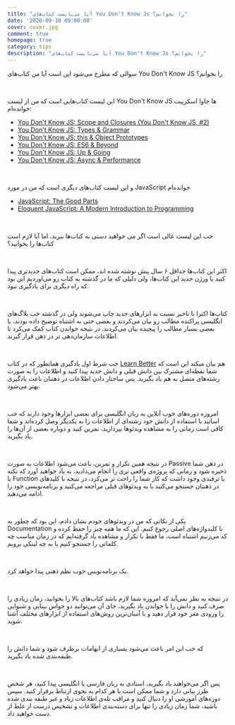 ```yaml
---
title: "آیا می‌بایست کتاب‌های You Don't Know Js را بخوانم؟"
date: '2020-09-18 09:00:00'
cover: cover.jpg
comment: true
homepage: true
category: tips
description: "آیا می‌بایست کتاب‌های You Don't Know Js را بخوانم؟"
---
```


سوالی که مطرح می‌شود این است آیا من کتاب‌های You Don't Know JS را بخوانم؟

<br />

این لیست کتاب‌هایی است که من از لیست You Don't Know JS ها جاوا اسکریپت خوانده‌ام:

<div class="ltr">

- [You Don't Know JS: Scope and Closures (You Don't Know JS, #2)](https://www.goodreads.com/book/show/20901022-you-don-t-know-js)
- [You Don't Know JS: Types & Grammar](https://www.goodreads.com/book/show/22221109-you-don-t-know-js)
- [You Don't Know JS: this & Object Prototypes](https://www.goodreads.com/book/show/22221108-you-don-t-know-js)
- [You Don't Know JS: ES6 & Beyond](https://www.goodreads.com/book/show/22221111-you-don-t-know-js)
- [You Don't Know JS: Up & Going](https://www.goodreads.com/book/show/25136217-you-don-t-know-js)
- [You Don't Know JS: Async & Performance](https://www.goodreads.com/book/show/22221110-you-don-t-know-js)

</div>

<br />

و این لیست کتاب‌های دیگری است که من در مورد JavaScript خوانده‌ام

<div class="ltr">

- [JavaScript: The Good Parts](https://www.goodreads.com/book/show/2998152-javascript)
- [Eloquent JavaScript: A Modern Introduction to Programming](https://www.goodreads.com/book/show/8910666-eloquent-javascript)

</div>

<br />

خب این لیست‌ عالی‌ است اگر می خواهید دستی به کتاب‌ها ببرید، اما آیا لازم است کتاب‌ها را بخوانید؟

<br />

اکثر این کتاب‌ها حداقل ۶ سال پیش نوشته شده اند، ممکن است کتاب‌های جدیدتری پیدا کنید یا ورژن جدید این کتاب‌ها، ولی دلیلی که ما در گذشته به کتاب رو می‌اوردیم این بود که راه دیگری برای یادگیری نبود.

<br />

کتاب‌ها اکثرا با تاخیر نسبت به ابزارهای جدید چاپ می‌شوند ولی در گذشته خب بلاگ‌های انگلیسی پراکنده مطالب رو بیان می‌کردند و بعضی حتی به اشتباه توضیح داده بودند، یا بعضی بسیار مطالب را پیچیده بیان می‌کردند. در نتیجه خواندن کتاب کمک می‌کرد تا اطلاعات سازمان‌دهی تر در ذهن قرار گیرند.

<br />

خب شرط اول یادگیری همانطور که در کتاب [Learn Better](https://www.goodreads.com/book/show/30038905-learn-better) هم بیان میکند این است که شما نقطه‌ای مشترک بین دانش قبلی و دانش جدید پیدا کنید و اطلاعات را به صورت رشته‌های متصل به هم یاد بگیرید. پس ساختار دادن اطلاعات در ذهنتان باعث یادگیری بهتر می‌شود.

<br />

امروزه دوره‌های خوب آنلاین به زبان انگلیسی برای بعضی ابزارها وجود دارند که خب اساتید با استفاده از دانش خود رشته‌ای از اطلاعات را به یکدیگر وصل کرده‌اند و شما کافی است زمانی را به مشاهده ویدئوها بپردازید، تمرین کنید و دوباره بعضی از آن‌ها را یاد بگیرید.

<br />

در نتیجه همین تکرار و تمرین، باعث می‌شود اطلاعات به صورت Passive در ذهن شما ذخیره شود و زمانی که پروژه‌ی واقعی تری را انجام می‌دادید، به یاد خواهید آورد که نکته یا Function یا ترفندی وجود داشت که کار شما را راحت تر می‌کرد، در نتیجه با کلید‌های در ذهنتان جستجو می‌کنید یا به ویدئو‌های قبلی مراجعه می‌کنید و برنامه‌نویسی خود را ادامه می‌دهید.

<br />

یکی از نکاتی که من در ویدئوهای خودم نشان دادم، این بود که چطور به Documentation با کلیدواژه‌های اصلی رجوع کنیم. این که ما همه چیز را حفظ کرده و کد می‌زنیم اشتباه است،‌ ما فقط با تکرار و مشاهده یاد گرفته‌ایم که در زمان مناسب چه کلماتی را جستجو کنیم یا به چه لینکی برویم.

<br />

یک برنامه‌نویس خوب نظم ذهنی پیدا خواهد کرد.

<br />

در نتیجه به نظر نمی‌آید که امروزه شما لازم باشد کتاب‌های بالا را بخوانید، زمان زیادی را صرف کنید و دانش را با خواندن یاد بگیرید، جای آن می‌توانید دو حواس بینایی و شنوایی را ورودی مغز خود قرار دهید و با آسان‌ترین روش‌های استفاده از ابزار‌های مختلف آشنا شوید.

<br />

که خب این امر باعث می‌شود بسیاری از ابهامات برطرف شود و شما دانش را طبقه‌بندی شده یاد بگیرید.

<br />

پس اگر می‌خواهید یاد بگیرید، استادی به زبان فارسی یا انگلیسی پیدا کنید، هر شخص طرز بیانی دارد و شما ممکن است با هر کدام به نحوی ارتباط برقرار کنید. سپس دوره‌های آموزشی او را دنبال کنید و مراقب تله‌ی اطلاعات زیاد و غیر طبقه ‌بندی شده باشید، شما زمان زیادی را تنها برای دسته‌بندی اطلاعات و تشخیص درست از غلط از دست خواهید داد.
